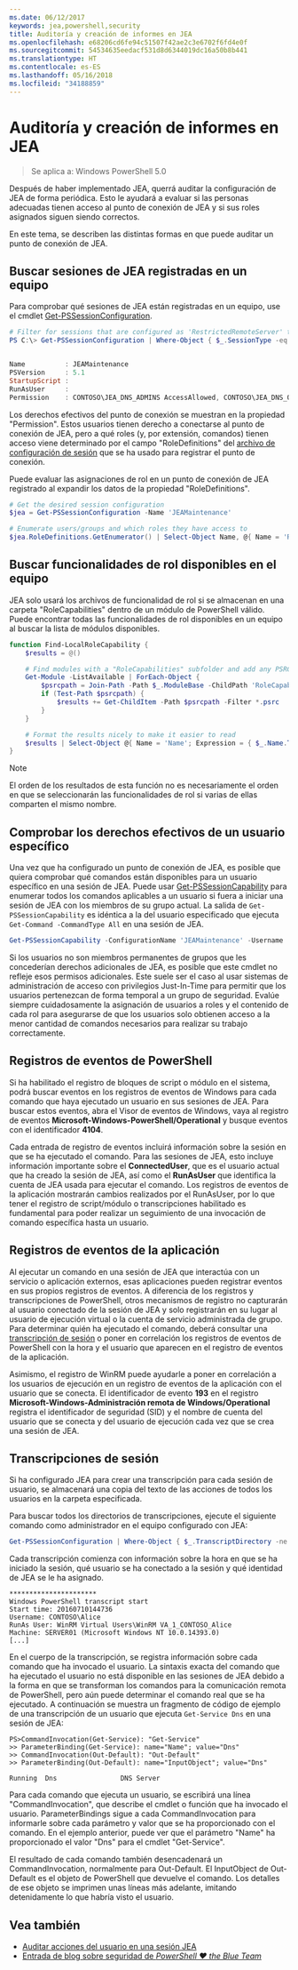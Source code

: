 ```yaml
---
ms.date: 06/12/2017
keywords: jea,powershell,security
title: Auditoría y creación de informes en JEA
ms.openlocfilehash: e68206cd6fe94c51507f42ae2c3e6702f6fd4e0f
ms.sourcegitcommit: 54534635eedacf531d8d6344019dc16a50b8b441
ms.translationtype: HT
ms.contentlocale: es-ES
ms.lasthandoff: 05/16/2018
ms.locfileid: "34188859"
---
```

# <a name="auditing-and-reporting-on-jea"></a>Auditoría y creación de informes en JEA

> Se aplica a: Windows PowerShell 5.0

Después de haber implementado JEA, querrá auditar la configuración de JEA de forma periódica.
Esto le ayudará a evaluar si las personas adecuadas tienen acceso al punto de conexión de JEA y si sus roles asignados siguen siendo correctos.

En este tema, se describen las distintas formas en que puede auditar un punto de conexión de JEA.

## <a name="find-registered-jea-sessions-on-a-machine"></a>Buscar sesiones de JEA registradas en un equipo

Para comprobar qué sesiones de JEA están registradas en un equipo, use el cmdlet [Get-PSSessionConfiguration](https://msdn.microsoft.com/powershell/reference/5.1/microsoft.powershell.core/get-pssessionconfiguration).

```powershell
# Filter for sessions that are configured as 'RestrictedRemoteServer' to find JEA-like session configurations
PS C:\> Get-PSSessionConfiguration | Where-Object { $_.SessionType -eq 'RestrictedRemoteServer' }


Name          : JEAMaintenance
PSVersion     : 5.1
StartupScript :
RunAsUser     :
Permission    : CONTOSO\JEA_DNS_ADMINS AccessAllowed, CONTOSO\JEA_DNS_OPERATORS AccessAllowed, CONTOSO\JEA_DNS_AUDITORS AccessAllowed
```

Los derechos efectivos del punto de conexión se muestran en la propiedad "Permission".
Estos usuarios tienen derecho a conectarse al punto de conexión de JEA, pero a qué roles (y, por extensión, comandos) tienen acceso viene determinado por el campo "RoleDefinitions" del [archivo de configuración de sesión](session-configurations.md) que se ha usado para registrar el punto de conexión.

Puede evaluar las asignaciones de rol en un punto de conexión de JEA registrado al expandir los datos de la propiedad "RoleDefinitions".

```powershell
# Get the desired session configuration
$jea = Get-PSSessionConfiguration -Name 'JEAMaintenance'

# Enumerate users/groups and which roles they have access to
$jea.RoleDefinitions.GetEnumerator() | Select-Object Name, @{ Name = 'Role Capabilities'; Expression = { $_.Value.RoleCapabilities } }
```

## <a name="find-available-role-capabilities-on-the-machine"></a>Buscar funcionalidades de rol disponibles en el equipo

JEA solo usará los archivos de funcionalidad de rol si se almacenan en una carpeta "RoleCapabilities" dentro de un módulo de PowerShell válido.
Puede encontrar todas las funcionalidades de rol disponibles en un equipo al buscar la lista de módulos disponibles.

```powershell
function Find-LocalRoleCapability {
    $results = @()

    # Find modules with a "RoleCapabilities" subfolder and add any PSRC files to the result set
    Get-Module -ListAvailable | ForEach-Object {
        $psrcpath = Join-Path -Path $_.ModuleBase -ChildPath 'RoleCapabilities'
        if (Test-Path $psrcpath) {
            $results += Get-ChildItem -Path $psrcpath -Filter *.psrc
        }
    }

    # Format the results nicely to make it easier to read
    $results | Select-Object @{ Name = 'Name'; Expression = { $_.Name.TrimEnd('.psrc') }}, @{ Name = 'Path'; Expression = { $_.FullName }} | Sort-Object Name
}
```

> [!NOTE]
> El orden de los resultados de esta función no es necesariamente el orden en que se seleccionarán las funcionalidades de rol si varias de ellas comparten el mismo nombre.

## <a name="check-effective-rights-for-a-specific-user"></a>Comprobar los derechos efectivos de un usuario específico

Una vez que ha configurado un punto de conexión de JEA, es posible que quiera comprobar qué comandos están disponibles para un usuario específico en una sesión de JEA.
Puede usar [Get-PSSessionCapability](https://msdn.microsoft.com/powershell/reference/5.1/microsoft.powershell.core/Get-PSSessionCapability) para enumerar todos los comandos aplicables a un usuario si fuera a iniciar una sesión de JEA con los miembros de su grupo actual.
La salida de `Get-PSSessionCapability` es idéntica a la del usuario especificado que ejecuta `Get-Command -CommandType All` en una sesión de JEA.

```powershell
Get-PSSessionCapability -ConfigurationName 'JEAMaintenance' -Username 'CONTOSO\Alice'
```

Si los usuarios no son miembros permanentes de grupos que les concederían derechos adicionales de JEA, es posible que este cmdlet no refleje esos permisos adicionales.
Este suele ser el caso al usar sistemas de administración de acceso con privilegios Just-In-Time para permitir que los usuarios pertenezcan de forma temporal a un grupo de seguridad.
Evalúe siempre cuidadosamente la asignación de usuarios a roles y el contenido de cada rol para asegurarse de que los usuarios solo obtienen acceso a la menor cantidad de comandos necesarios para realizar su trabajo correctamente.

## <a name="powershell-event-logs"></a>Registros de eventos de PowerShell

Si ha habilitado el registro de bloques de script o módulo en el sistema, podrá buscar eventos en los registros de eventos de Windows para cada comando que haya ejecutado un usuario en sus sesiones de JEA.
Para buscar estos eventos, abra el Visor de eventos de Windows, vaya al registro de eventos **Microsoft-Windows-PowerShell/Operational** y busque eventos con el identificador **4104**.

Cada entrada de registro de eventos incluirá información sobre la sesión en que se ha ejecutado el comando.
Para las sesiones de JEA, esto incluye información importante sobre el **ConnectedUser**, que es el usuario actual que ha creado la sesión de JEA, así como el **RunAsUser** que identifica la cuenta de JEA usada para ejecutar el comando.
Los registros de eventos de la aplicación mostrarán cambios realizados por el RunAsUser, por lo que tener el registro de script/módulo o transcripciones habilitado es fundamental para poder realizar un seguimiento de una invocación de comando específica hasta un usuario.

## <a name="application-event-logs"></a>Registros de eventos de la aplicación

Al ejecutar un comando en una sesión de JEA que interactúa con un servicio o aplicación externos, esas aplicaciones pueden registrar eventos en sus propios registros de eventos.
A diferencia de los registros y transcripciones de PowerShell, otros mecanismos de registro no capturarán al usuario conectado de la sesión de JEA y solo registrarán en su lugar al usuario de ejecución virtual o la cuenta de servicio administrada de grupo.
Para determinar quién ha ejecutado el comando, deberá consultar una [transcripción de sesión](#session-transcripts) o poner en correlación los registros de eventos de PowerShell con la hora y el usuario que aparecen en el registro de eventos de la aplicación.

Asimismo, el registro de WinRM puede ayudarle a poner en correlación a los usuarios de ejecución en un registro de eventos de la aplicación con el usuario que se conecta.
El identificador de evento **193** en el registro **Microsoft-Windows-Administración remota de Windows/Operational** registra el identificador de seguridad (SID) y el nombre de cuenta del usuario que se conecta y del usuario de ejecución cada vez que se crea una sesión de JEA.

## <a name="session-transcripts"></a>Transcripciones de sesión

Si ha configurado JEA para crear una transcripción para cada sesión de usuario, se almacenará una copia del texto de las acciones de todos los usuarios en la carpeta especificada.

Para buscar todos los directorios de transcripciones, ejecute el siguiente comando como administrador en el equipo configurado con JEA:

```powershell
Get-PSSessionConfiguration | Where-Object { $_.TranscriptDirectory -ne $null } | Format-Table Name, TranscriptDirectory
```

Cada transcripción comienza con información sobre la hora en que se ha iniciado la sesión, qué usuario se ha conectado a la sesión y qué identidad de JEA se le ha asignado.

```
**********************
Windows PowerShell transcript start
Start time: 20160710144736
Username: CONTOSO\Alice
RunAs User: WinRM Virtual Users\WinRM VA_1_CONTOSO_Alice
Machine: SERVER01 (Microsoft Windows NT 10.0.14393.0)
[...]
```

En el cuerpo de la transcripción, se registra información sobre cada comando que ha invocado el usuario.
La sintaxis exacta del comando que ha ejecutado el usuario no está disponible en las sesiones de JEA debido a la forma en que se transforman los comandos para la comunicación remota de PowerShell, pero aún puede determinar el comando real que se ha ejecutado.
A continuación se muestra un fragmento de código de ejemplo de una transcripción de un usuario que ejecuta `Get-Service Dns` en una sesión de JEA:

```
PS>CommandInvocation(Get-Service): "Get-Service"
>> ParameterBinding(Get-Service): name="Name"; value="Dns"
>> CommandInvocation(Out-Default): "Out-Default"
>> ParameterBinding(Out-Default): name="InputObject"; value="Dns"

Running  Dns                DNS Server
```

Para cada comando que ejecuta un usuario, se escribirá una línea "CommandInvocation", que describe el cmdlet o función que ha invocado el usuario.
ParameterBindings sigue a cada CommandInvocation para informarle sobre cada parámetro y valor que se ha proporcionado con el comando.
En el ejemplo anterior, puede ver que el parámetro "Name" ha proporcionado el valor "Dns" para el cmdlet "Get-Service".

El resultado de cada comando también desencadenará un CommandInvocation, normalmente para Out-Default.
El InputObject de Out-Default es el objeto de PowerShell que devuelve el comando.
Los detalles de ese objeto se imprimen unas líneas más adelante, imitando detenidamente lo que habría visto el usuario.

## <a name="see-also"></a>Vea también

- [Auditar acciones del usuario en una sesión JEA](audit-and-report.md)
- [Entrada de blog sobre seguridad de *PowerShell ♥ the Blue Team*](https://blogs.msdn.microsoft.com/powershell/2015/06/09/powershell-the-blue-team/)